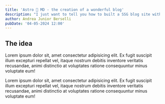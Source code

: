 ```yaml
---
title: 'Astro 🤝 MD - the creation of a wonderful blog'
description: "I just want to tell you how to built a SSG blog site with Astro!"
author: Andrea Junior Berselli
pubDate: '04-05-2024 12:00'
---
```


## The idea

Lorem ipsum dolor sit, amet consectetur adipisicing elit. Ex fugit suscipit illum excepturi repellat vel, itaque nostrum debitis inventore veritatis recusandae, animi distinctio at voluptates ratione consequuntur minus voluptate eum!

Lorem ipsum dolor sit, amet consectetur adipisicing elit. Ex fugit suscipit illum excepturi repellat vel, itaque nostrum debitis inventore veritatis recusandae, animi distinctio at voluptates ratione consequuntur minus voluptate eum!
